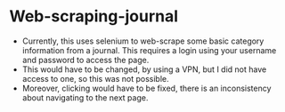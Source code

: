 # Web-scraping-journal

- Currently, this uses selenium to web-scrape some basic category information from a journal. This requires a login using your username and password to access the page.
- This would have to be changed, by using a VPN, but I did not have access to one, so this was not possible.
- Moreover, clicking would have to be fixed, there is an inconsistency about navigating to the next page. 
